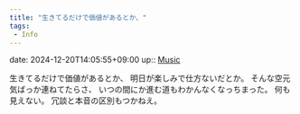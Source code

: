```yaml
---
title: "生きてるだけで価値があるとか、"
tags:
 - Info
---
```


date: 2024-12-20T14:05:55+09:00
up:: [Music](../Bar/Novel/Topics/Music.md)

生きてるだけで価値があるとか、
明日が楽しみで仕方ないだとか。
そんな空元気ばっか連ねてたらさ、
いつの間にか進む道もわかんなくなっちまった。
何も見えない。
冗談と本音の区別もつかねえ。